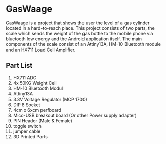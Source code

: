 # GasWaage
GasWaage is a project that shows the user the level of a gas cylinder located in a hard-to-reach place. This project consists of two parts, the scale which sends the weight of the gas bottle to the mobile phone via bluetooth low energy and the Android application itself. The main components of the scale consist of an Attiny13A, HM-10 Bluetooth module and an HX711 Load Cell Amplifier.

## Part List
1. HX711 ADC
1. 4x 50KG Weight Cell
1. HM-10 Bluetooth Modul
1. Attiny13A
1. 3.3V Voltage Regulator (MCP 1700)
1. DIP 8 Socket
1. 4cm x 6xcm perfboard
1. Mico-USB breakout board (Or other Power supply adapter)
1. PIN Header (Male & Female)
1. toggle switch
1. jumper cable
1. 3D Printed Parts


